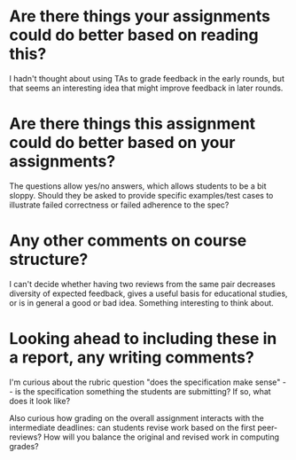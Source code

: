 # Are there things your assignments could do better based on reading this?

I hadn't thought about using TAs to grade feedback in the early
rounds, but that seems an interesting idea that might improve feedback
in later rounds.

# Are there things this assignment could do better based on your assignments?

The questions allow yes/no answers, which allows students to be a bit
sloppy.  Should they be asked to provide specific examples/test cases
to illustrate failed correctness or failed adherence to the spec?

# Any other comments on course structure?

I can't decide whether having two reviews from the same pair decreases
diversity of expected feedback, gives a useful basis for educational
studies, or is in general a good or bad idea.  Something interesting
to think about.

# Looking ahead to including these in a report, any writing comments?

I'm curious about the rubric question "does the specification make
sense" -- is the specification something the students are submitting?
If so, what does it look like?

Also curious how grading on the overall assignment interacts with the
intermediate deadlines: can students revise work based on the first
peer-reviews?  How will you balance the original and revised work in
computing grades?

